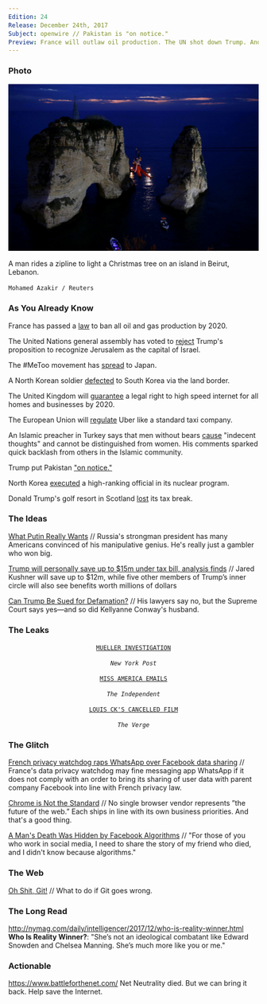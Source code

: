 ```yaml
---
Edition: 24
Release: December 24th, 2017
Subject: openwire // Pakistan is "on notice."
Preview: France will outlaw oil production. The UN shot down Trump. And Trump put Pakistan "on notice."
---
```


### Photo

![santa.jpg](santa.jpg)

A man rides a zipline to light a Christmas tree on an island in Beirut, Lebanon.

`Mohamed Azakir / Reuters`

### As You Already Know
France has passed a [law](http://www.foxbusiness.com/markets/2017/12/19/france-passes-law-to-ban-all-oil-and-gas-production-by-2040.html) to ban all oil and gas production by 2020.

The United Nations general assembly has voted to [reject](https://www.theguardian.com/world/2017/dec/21/united-nations-un-vote-donald-trump-jerusalem-israel?) Trump's proposition to recognize Jerusalem as the capital of Israel.

The #MeToo movement has [spread](http://www.asahi.com/ajw/articles/AJ201712220046.html) to Japan.

A North Korean soldier [defected](http://english.yonhapnews.co.kr/news/2017/12/21/0200000000AEN20171221002500315.html) to South Korea via the land border.

The United Kingdom will [guarantee](http://thehill.com/news-by-subject/technology/365743-uk-to-guarantee-high-speed-internet-to-whole-of-country) a legal right to high speed internet for all homes and businesses by 2020.

The European Union will [regulate](https://www.bloomberg.com/news/articles/2017-12-20/uber-suffers-setback-at-top-eu-court-in-clash-with-cabbies) Uber like a standard taxi company.

An Islamic preacher in Turkey says that men without bears [cause](http://www.hurriyetdailynews.com/islamic-preacher-in-turkey-says-men-without-beards-may-cause-indecent-thoughts-124306) "indecent thoughts" and cannot be distinguished from women. His comments sparked quick backlash from others in the Islamic community.

Trump put Pakistan ["on notice."](https://www.dawn.com/news/1378179)

North Korea [executed](http://www.newsweek.com/north-korea-purges-and-executes-official-charge-nuclear-test-site-report-752196) a high-ranking official in its nuclear program.

Donald Trump's golf resort in Scotland [lost](https://www.theguardian.com/uk-news/2017/dec/24/donald-trump-owned-scottish-golf-resort-loses-tax-break) its tax break.

### The Ideas

[What Putin Really Wants](https://www.theatlantic.com/magazine/archive/2018/01/putins-game/546548/) // Russia's strongman president has many Americans convinced of his manipulative genius. He's really just a gambler who won big.

[Trump will personally save up to $15m under tax bill, analysis finds](https://www.theguardian.com/us-news/2017/dec/20/trump-tax-bill-savings-analysis) // Jared Kushner will save up to $12m, while five other members of Trump’s inner circle will also see benefits worth millions of dollars

[Can Trump Be Sued for Defamation?](http://www.motherjones.com/politics/2017/12/can-trump-be-sued-for-defamation/) // His lawyers say no, but the Supreme Court says yes—and so did Kellyanne Conway's husband.

### The Leaks

<center>

[`MUELLER INVESTIGATION`](https://nypost.com/2017/11/06/robert-muellers-leak-problem/)

*`New York Post`*

[`MISS AMERICA EMAILS`](https://www.independent.co.uk/news/world/americas/miss-america-organization-quit-josh-randle-emails-leak-huffington-post-women-a8127206.html)

*`The Independent`*

[`LOUIS CK'S CANCELLED FILM`](https://www.theverge.com/2017/12/22/16809736/i-love-you-daddy-torrent-leaks)

*`The Verge`*

</center>

### The Glitch
[French privacy watchdog raps WhatsApp over Facebook data sharing](https://www.reuters.com/article/us-whatsapp-privacy-france/french-privacy-watchdog-raps-whatsapp-over-facebook-data-sharing-idUSKBN1EC285) // France's data privacy watchdog may fine messaging app WhatsApp if it does not comply with an order to bring its sharing of user data with parent company Facebook into line with French privacy law.

[Chrome is Not the Standard](http://www.chriskrycho.com/2017/chrome-is-not-the-standard.html) // No single browser vendor represents ”the future of the web.” Each ships in line with its own business priorities. And that's a good thing.

[A Man's Death Was Hidden by Facebook Algorithms](https://twitter.com/Hellchick/status/942863353403150336) // "For those of you who work in social media, I need to share the story of my friend who died, and I didn't know because algorithms."

### The Web

[Oh Shit, Git!](http://ohshitgit.com/) // What to do if Git goes wrong.

### The Long Read
http://nymag.com/daily/intelligencer/2017/12/who-is-reality-winner.html **Who Is Reality Winner?**: "She’s not an ideological combatant like Edward Snowden and Chelsea Manning. She’s much more like you or me."

### Actionable
https://www.battleforthenet.com/ Net Neutrality died. But we can bring it back. Help save the Internet.

